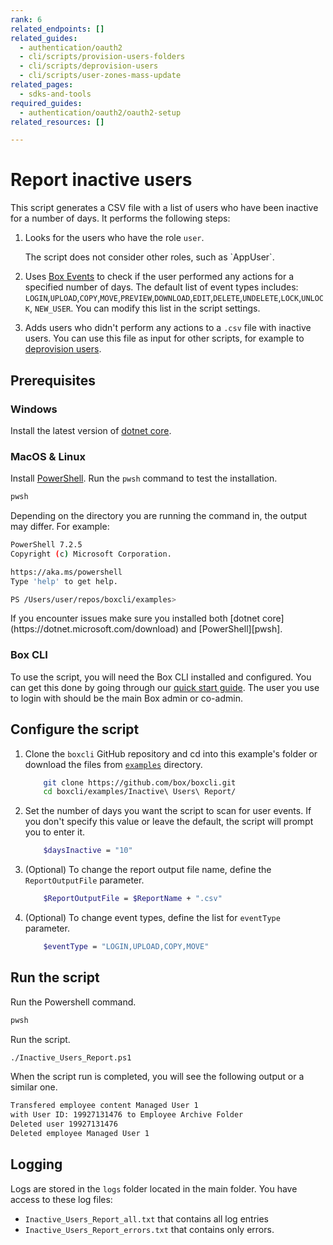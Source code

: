 ```yaml
---
rank: 6
related_endpoints: []
related_guides:
  - authentication/oauth2
  - cli/scripts/provision-users-folders
  - cli/scripts/deprovision-users
  - cli/scripts/user-zones-mass-update
related_pages:
  - sdks-and-tools
required_guides:
  - authentication/oauth2/oauth2-setup
related_resources: []

---
```

# Report inactive users

This script generates a CSV file with a list of users who have been inactive for a number of days. It performs the following steps:

1. Looks for the users who have the role `user`.

    <message>
    The script does not consider other roles, such as `AppUser`.
    </message>

2. Uses [Box Events][boxevents] to check if the user performed any actions for a specified number of days. The default list of event types includes: `LOGIN`,`UPLOAD`,`COPY`,`MOVE`,`PREVIEW`,`DOWNLOAD`,`EDIT`,`DELETE`,`UNDELETE`,`LOCK`,`UNLOCK`, `NEW_USER`. You can modify this list in the script settings.
3. Adds users who didn't perform any actions to a `.csv` file with inactive users. You can use this file as input for other scripts, for example to [deprovision users][deprovisionscript].

## Prerequisites

### Windows

Install the latest version of [dotnet core](https://dotnet.microsoft.com/download).

### MacOS & Linux

Install [PowerShell][pwsh]. Run the `pwsh` command to test the installation.

```bash
pwsh
```

Depending on the directory you are
running the command in, the output may differ.
For example:

```bash
PowerShell 7.2.5
Copyright (c) Microsoft Corporation.

https://aka.ms/powershell
Type 'help' to get help.

PS /Users/user/repos/boxcli/examples>
```

<message>
If you encounter issues make sure you installed both
[dotnet core](https://dotnet.microsoft.com/download) and
[PowerShell][pwsh].
</message>

### Box CLI

To use the script, you will need the Box CLI
installed and configured. You can get this done by going through
our [quick start guide][quickstart]. The user you use to login with should
be the main Box admin or co-admin.

## Configure the script

1. Clone the `boxcli` GitHub repository and cd into this example's folder or download the files from [`examples`][examples] directory.

    ```bash
        git clone https://github.com/box/boxcli.git
        cd boxcli/examples/Inactive\ Users\ Report/
    ```

2. Set the number of days you want the script to scan for user events. If you   don't specify this value or leave the default, the script will prompt you to enter it.

    ```bash
        $daysInactive = "10"
    ```

3. (Optional) To change the report output file name, define the `ReportOutputFile` parameter.

    ```bash
        $ReportOutputFile = $ReportName + ".csv"
    ```

4. (Optional) To change event types, define the list for `eventType` parameter.

    ```bash
        $eventType = "LOGIN,UPLOAD,COPY,MOVE"
    ```

## Run the script

Run the Powershell command.

```bash
pwsh
```

Run the script.

```bash
./Inactive_Users_Report.ps1
```

When the script run is completed, you will see the following
output or a similar one.

```bash
Transfered employee content Managed User 1
with User ID: 19927131476 to Employee Archive Folder
Deleted user 19927131476
Deleted employee Managed User 1
```

## Logging

Logs are stored in the `logs` folder located in the main folder.
You have access to these log files:

* `Inactive_Users_Report_all.txt` that contains all log entries
* `Inactive_Users_Report_errors.txt` that contains only errors.

[scripts]: https://github.com/box/boxcli/tree/main/examples
[pwsh]: https://docs.microsoft.com/en-us/powershell/scripting/install/installing-powershell?view=powershell-7.2
[quickstart]: g://cli/quick-start/create-oauth-app/
[boxevents]: https://developer.box.com/reference/resources/event/
[deprovisionscript]: g://cli/scripts/deprovision-users
[console]: https://app.box.com/developers/console
[auth]: g://authentication/oauth2/oauth2-setup
[examples]: https://github.com/box/boxcli/tree/main/examples/Inactive%20Users%20Report
